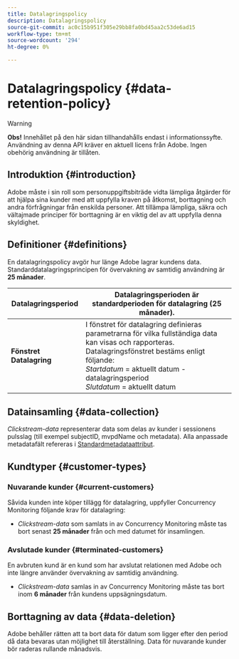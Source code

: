 ```yaml
---
title: Datalagringspolicy
description: Datalagringspolicy
source-git-commit: ac0c15b951f305e29bb8fa0bd45aa2c53de6ad15
workflow-type: tm+mt
source-wordcount: '294'
ht-degree: 0%

---
```



# Datalagringspolicy {#data-retention-policy}

>[!WARNING]
>
>**Obs!** Innehållet på den här sidan tillhandahålls endast i informationssyfte. Användning av denna API kräver en aktuell licens från Adobe. Ingen obehörig användning är tillåten.


## Introduktion {#introduction}

Adobe måste i sin roll som personuppgiftsbiträde vidta lämpliga åtgärder för att hjälpa sina kunder med att uppfylla kraven på åtkomst, borttagning och andra förfrågningar från enskilda personer. Att tillämpa lämpliga, säkra och vältajmade principer för borttagning är en viktig del av att uppfylla denna skyldighet.

## Definitioner {#definitions}

En datalagringspolicy avgör hur länge Adobe lagrar kundens data. Standarddatalagringsprincipen för övervakning av samtidig användning är **25 månader**.

| Datalagringsperiod | Datalagringsperioden är standardperioden för datalagring (25 månader). |
|---|---|
| **Fönstret Datalagring** | I fönstret för datalagring definieras parametrarna för vilka fullständiga data kan visas och rapporteras. Datalagringsfönstret bestäms enligt följande:<br/> *Startdatum* = aktuellt datum - datalagringsperiod <br/>*Slutdatum* = aktuellt datum |

## Datainsamling {#data-collection}

*Clickstream-data* representerar data som delas av kunder i sessionens pulsslag (till exempel subjectID, mvpdName och metadata). Alla anpassade metadatafält refereras i [Standardmetadataattribut](/help/concurrency-monitoring/standard-metadata-attributes.md).

## Kundtyper {#customer-types}

### Nuvarande kunder {#current-customers}

Såvida kunden inte köper tillägg för datalagring, uppfyller Concurrency Monitoring följande krav för datalagring:

* *Clickstream-data* som samlats in av Concurrency Monitoring måste tas bort senast **25 månader** från och med datumet för insamlingen.

### Avslutade kunder {#terminated-customers}

En avbruten kund är en kund som har avslutat relationen med Adobe och inte längre använder övervakning av samtidig användning.

* *Clickstream-data* samlas in av Concurrency Monitoring måste tas bort inom **6 månader** från kundens uppsägningsdatum.

## Borttagning av data {#data-deletion}

Adobe behåller rätten att ta bort data för datum som ligger efter den period då data bevaras utan möjlighet till återställning. Data för nuvarande kunder bör raderas rullande månadsvis.

